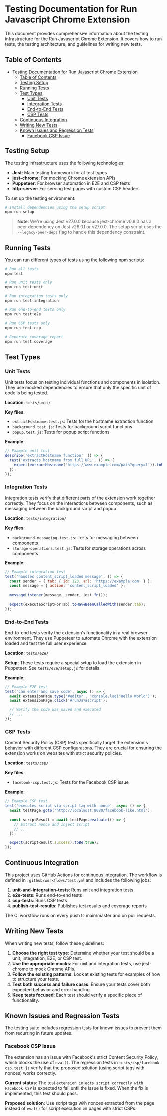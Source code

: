 # Testing Documentation for Run Javascript Chrome Extension

This document provides comprehensive information about the testing infrastructure for the Run Javascript Chrome Extension. It covers how to run tests, the testing architecture, and guidelines for writing new tests.

## Table of Contents

- [Testing Documentation for Run Javascript Chrome Extension](#testing-documentation-for-run-javascript-chrome-extension)
  - [Table of Contents](#table-of-contents)
  - [Testing Setup](#testing-setup)
  - [Running Tests](#running-tests)
  - [Test Types](#test-types)
    - [Unit Tests](#unit-tests)
    - [Integration Tests](#integration-tests)
    - [End-to-End Tests](#end-to-end-tests)
    - [CSP Tests](#csp-tests)
  - [Continuous Integration](#continuous-integration)
  - [Writing New Tests](#writing-new-tests)
  - [Known Issues and Regression Tests](#known-issues-and-regression-tests)
    - [Facebook CSP Issue](#facebook-csp-issue)

## Testing Setup

The testing infrastructure uses the following technologies:

- **Jest**: Main testing framework for all test types
- **jest-chrome**: For mocking Chrome extension APIs
- **Puppeteer**: For browser automation in E2E and CSP tests
- **http-server**: For serving test pages with custom CSP headers

To set up the testing environment:

```bash
# Install dependencies using the setup script
npm run setup
```

> **Note**: We're using Jest v27.0.0 because jest-chrome v0.8.0 has a peer dependency on Jest v26.0.1 or v27.0.0. The setup script uses the `--legacy-peer-deps` flag to handle this dependency constraint.

## Running Tests

You can run different types of tests using the following npm scripts:

```bash
# Run all tests
npm test

# Run unit tests only
npm run test:unit

# Run integration tests only
npm run test:integration

# Run end-to-end tests only
npm run test:e2e

# Run CSP tests only
npm run test:csp

# Generate coverage report
npm run test:coverage
```

## Test Types

### Unit Tests

Unit tests focus on testing individual functions and components in isolation. They use mocked dependencies to ensure that only the specific unit of code is being tested.

**Location**: `tests/unit/`

**Key files**:
- `extractHostname.test.js`: Tests for the hostname extraction function
- `background.test.js`: Tests for background script functions
- `popup.test.js`: Tests for popup script functions

**Example**:

```javascript
// Example unit test
describe('extractHostname function', () => {
  test('extracts hostname from full URL', () => {
    expect(extractHostname('https://www.example.com/path?query=1')).toBe('www.example.com');
  });
});
```

### Integration Tests

Integration tests verify that different parts of the extension work together correctly. They focus on the interactions between components, such as messaging between the background script and popup.

**Location**: `tests/integration/`

**Key files**:
- `background-messaging.test.js`: Tests for messaging between components
- `storage-operations.test.js`: Tests for storage operations across components

**Example**:

```javascript
// Example integration test
test('handles content_script_loaded message', () => {
  const sender = { tab: { id: 123, url: 'https://example.com' } };
  const message = { action: 'content_script_loaded' };
  
  messageListener(message, sender, jest.fn());
  
  expect(executeScriptForTab).toHaveBeenCalledWith(sender.tab);
});
```

### End-to-End Tests

End-to-end tests verify the extension's functionality in a real browser environment. They use Puppeteer to automate Chrome with the extension loaded and test the full user experience.

**Location**: `tests/e2e/`

**Setup**: These tests require a special setup to load the extension in Puppeteer. See `tests/e2e/setup.js` for details.

**Example**:

```javascript
// Example E2E test
test('can enter and save code', async () => {
  await extensionPage.type('#editor', 'console.log("Hello World")');
  await extensionPage.click('#runJavascript');
  
  // Verify the code was saved and executed
  // ...
});
```

### CSP Tests

Content Security Policy (CSP) tests specifically target the extension's behavior with different CSP configurations. They are crucial for ensuring the extension works on websites with strict security policies.

**Location**: `tests/csp/`

**Key files**:
- `facebook-csp.test.js`: Tests for the Facebook CSP issue

**Example**:

```javascript
// Example CSP test
test('executes script via script tag with nonce', async () => {
  await testPage.goto('http://localhost:8080/facebook-like.html');
  
  const scriptResult = await testPage.evaluate(() => {
    // Extract nonce and inject script
    // ...
  });
  
  expect(scriptResult.success).toBe(true);
});
```

## Continuous Integration

This project uses GitHub Actions for continuous integration. The workflow is defined in `.github/workflows/test.yml` and includes the following jobs:

1. **unit-and-integration-tests**: Runs unit and integration tests
2. **e2e-tests**: Runs end-to-end tests
3. **csp-tests**: Runs CSP tests
4. **publish-test-results**: Publishes test results and coverage reports

The CI workflow runs on every push to main/master and on pull requests.

## Writing New Tests

When writing new tests, follow these guidelines:

1. **Choose the right test type**: Determine whether your test should be a unit, integration, E2E, or CSP test.
2. **Use the appropriate mocks**: For unit and integration tests, use jest-chrome to mock Chrome APIs.
3. **Follow the existing patterns**: Look at existing tests for examples of how to structure your tests.
4. **Test both success and failure cases**: Ensure your tests cover both expected behavior and error handling.
5. **Keep tests focused**: Each test should verify a specific piece of functionality.

## Known Issues and Regression Tests

The testing suite includes regression tests for known issues to prevent them from recurring in future updates.

### Facebook CSP Issue

The extension has an issue with Facebook's strict Content Security Policy, which blocks the use of `eval()`. The regression tests in `tests/csp/facebook-csp.test.js` verify that the proposed solution (using script tags with nonces) works correctly.

**Current status**: The test `extension injects script correctly with Facebook CSP` is expected to fail until the issue is fixed. When the fix is implemented, this test should pass.

**Proposed solution**: Use script tags with nonces extracted from the page instead of `eval()` for script execution on pages with strict CSPs.